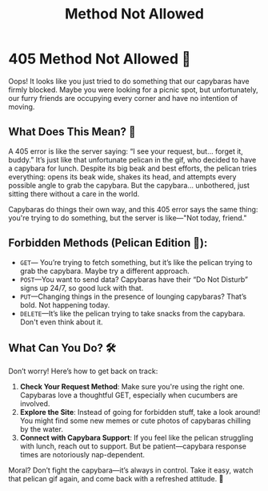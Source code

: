 ﻿---
category: 4xx
code: 405
cover: https://firebasestorage.googleapis.com/v0/b/capy-http.appspot.com/o/Capy-405-750x600.webp?alt=media
thumbnail: https://firebasestorage.googleapis.com/v0/b/capy-http.appspot.com/o/Capy-405-250x200.webp?alt=media
coverAlt: Method Not Allowed
description: Method Not Allowed
tags:
- 4xx
title: Method Not Allowed
---


# 405 Method Not Allowed 🦙

Oops! It looks like you just tried to do something that our capybaras have firmly blocked. Maybe you were looking for a picnic spot, but unfortunately, our furry friends are occupying every corner and have no intention of moving.

## What Does This Mean? 🤔

A 405 error is like the server saying: “I see your request, but... forget it, buddy.” It’s just like that unfortunate pelican in the gif, who decided to have a capybara for lunch. Despite its big beak and best efforts, the pelican tries everything: opens its beak wide, shakes its head, and attempts every possible angle to grab the capybara. But the capybara... unbothered, just sitting there without a care in the world.

Capybaras do things their own way, and this 405 error says the same thing: you're trying to do something, but the server is like—"Not today, friend."

## Forbidden Methods (Pelican Edition 🦩):

- `GET`— You’re trying to fetch something, but it’s like the pelican trying to grab the capybara. Maybe try a different approach.
- `POST`—You want to send data? Capybaras have their “Do Not Disturb” signs up 24/7, so good luck with that.
- `PUT`—Changing things in the presence of lounging capybaras? That’s bold. Not happening today.
- `DELETE`—It’s like the pelican trying to take snacks from the capybara. Don't even think about it.


## What Can You Do? 🛠️

Don’t worry! Here’s how to get back on track:

1. **Check Your Request Method**: Make sure you're using the right one. Capybaras love a thoughtful GET, especially when cucumbers are involved.
2. **Explore the Site**: Instead of going for forbidden stuff, take a look around! You might find some new memes or cute photos of capybaras chilling by the water.
3. **Connect with Capybara Support**: If you feel like the pelican struggling with lunch, reach out to support. But be patient—capybara response times are notoriously nap-dependent.

Moral? Don’t fight the capybara—it’s always in control. Take it easy, watch that pelican gif again, and come back with a refreshed attitude. 🐾







